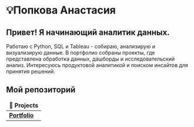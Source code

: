# 💡Попкова Анастасия 

Привет! Я начинающий аналитик данных. 
----

Работаю с Python, SQL и Tableau - собираю, анализирую и визуализирую данные. В портфолио собраны проекты, где представлена обработка данных, дашборды и исследовательский анализ. Интересуюсь продуктовой аналитикой и поиском инсайтов для принятия решений.

## Мой репозиторий

<table width=100%>
  <thead align="center">
    <tr border: none;>
      <td><b>📝 Projects</b></td>
    </tr>
  </thead>
  <tbody>

<tr>
      <td><a href="https://github.com/nastyaspec/Portfolio"><b>Portfolio</b></a></td>
</tr>    
  </tbody>
</table>
